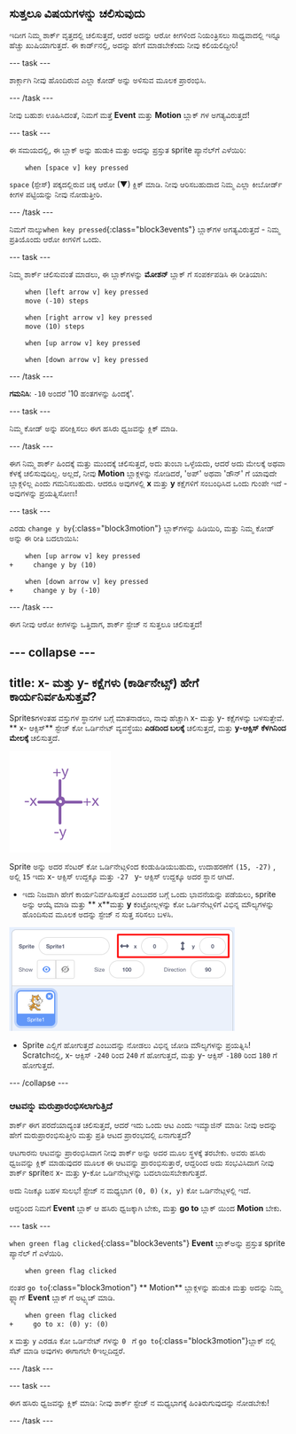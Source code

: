 ## ಸುತ್ತಲೂ ವಿಷಯಗಳನ್ನು ಚಲಿಸುವುದು

ಇದೀಗ ನಿಮ್ಮ ಶಾರ್ಕ್ ವೃತ್ತದಲ್ಲಿ ಚಲಿಸುತ್ತದೆ, ಆದರೆ ಅದನ್ನು ಆರೋ ಕೀಗಳಿಂದ ನಿಯಂತ್ರಿಸಲು ಸಾಧ್ಯವಾದಲ್ಲಿ ಇನ್ನೂ ಹೆಚ್ಚು ಖುಷಿಯಾಗುತ್ತದೆ. ಈ ಕಾರ್ಡ್‌ನಲ್ಲಿ, ಅದನ್ನು ಹೇಗೆ ಮಾಡಬೇಕೆಂದು ನೀವು ಕಲಿಯಲಿದ್ದೀರಿ!

\--- task \---

ಶಾರ್ಕ್ಗಾಗಿ ನೀವು ಹೊಂದಿರುವ ಎಲ್ಲಾ ಕೋಡ್ ಅನ್ನು ಅಳಿಸುವ ಮೂಲಕ ಪ್ರಾರಂಭಿಸಿ.

\--- /task \---

ನೀವು ಬಹುಶಃ ಊಹಿಸಿದಂತೆ, ನಿಮಗೆ ಮತ್ತೆ **Event** ಮತ್ತು **Motion** ಬ್ಲಾಕ್ ಗಳ ಅಗತ್ಯವಿರುತ್ತದೆ!

\--- task \---

ಈ ಸಮಯದಲ್ಲಿ, ಈ ಬ್ಲಾಕ್ ಅನ್ನು ಹುಡುಕಿ ಮತ್ತು ಅದನ್ನು ಪ್ರಸ್ತುತ sprite ಪ್ಯಾನೆಲ್‌ಗೆ ಎಳೆಯಿರಿ:

```blocks3
    when [space v] key pressed
```

`space` (ಸ್ಪೇಸ್) ಪಕ್ಕದಲ್ಲಿರುವ ಚಿಕ್ಕ ಆರೋ (▼) ಕ್ಲಿಕ್ ಮಾಡಿ. ನೀವು ಆರಿಸಬಹುದಾದ ನಿಮ್ಮ ಎಲ್ಲಾ ಕೀಬೋರ್ಡ್ ಕೀಗಳ ಪಟ್ಟಿಯನ್ನು ನೀವು ನೋಡುತ್ತೀರಿ.

\--- /task \---

ನಿಮಗೆ ನಾಲ್ಕು`when key pressed`{:class="block3events"} ಬ್ಲಾಕ್‌ಗಳ ಅಗತ್ಯವಿರುತ್ತದೆ - ನಿಮ್ಮ ಪ್ರತಿಯೊಂದು ಆರೋ ಕೀಗಳಿಗೆ ಒಂದು.

\--- task \---

ನಿಮ್ಮ ಶಾರ್ಕ್ ಚಲಿಸುವಂತೆ ಮಾಡಲು, ಈ ಬ್ಲಾಕ್‌ಗಳನ್ನು **ಮೋಶನ್** ಬ್ಲಾಕ್ ಗೆ ಸಂಪರ್ಕಪಡಿಸಿ ಈ ರೀತಿಯಾಗಿ:

```blocks3
    when [left arrow v] key pressed
    move (-10) steps
```

```blocks3
    when [right arrow v] key pressed
    move (10) steps
```

```blocks3
    when [up arrow v] key pressed
```

```blocks3
    when [down arrow v] key pressed
```

\--- /task \---

**ಗಮನಿಸಿ**: `-10` ಅಂದರೆ '10 ಹಂತಗಳನ್ನು ಹಿಂದಕ್ಕೆ'.

\--- task \---

ನಿಮ್ಮ ಕೋಡ್ ಅನ್ನು ಪರೀಕ್ಷಿಸಲು ಈಗ ಹಸಿರು ಧ್ವಜವನ್ನು ಕ್ಲಿಕ್ ಮಾಡಿ.

\--- /task \---

ಈಗ ನಿಮ್ಮ ಶಾರ್ಕ್ ಹಿಂದಕ್ಕೆ ಮತ್ತು ಮುಂದಕ್ಕೆ ಚಲಿಸುತ್ತದೆ, ಅದು ತುಂಬಾ ಒಳ್ಳೆಯದು, ಆದರೆ ಅದು ಮೇಲಕ್ಕೆ ಅಥವಾ ಕೆಳಕ್ಕೆ ಚಲಿಸುವುದಿಲ್ಲ. ಅಲ್ಲದೆ, ನೀವು **Motion** ಬ್ಲಾಕ್ಗಳನ್ನು ನೋಡಿದರೆ, 'ಅಪ್' ಅಥವಾ 'ಡೌನ್' ಗೆ ಯಾವುದೇ ಬ್ಲಾಕ್ಗಳಿಲ್ಲ ಎಂದು ಗಮನಿಸಬಹುದು. ಆದರೂ ಅವುಗಳಲ್ಲಿ **x** ಮತ್ತು **y** ಕಕ್ಷೆಗಳಿಗೆ ಸಂಬಂಧಿಸಿದ ಒಂದು ಗುಂಪೇ ಇದೆ - ಅವುಗಳನ್ನು ಪ್ರಯತ್ನಿಸೋಣ!

\--- task \---

ಎರಡು `change y by`{:class="block3motion"} ಬ್ಲಾಕ್‌ಗಳನ್ನು ಹಿಡಿಯಿರಿ, ಮತ್ತು ನಿಮ್ಮ ಕೋಡ್ ಅನ್ನು ಈ ರೀತಿ ಬದಲಾಯಿಸಿ:

```blocks3
    when [up arrow v] key pressed
+     change y by (10)
```

```blocks3
    when [down arrow v] key pressed
+     change y by (-10)
```

\--- /task \---

ಈಗ ನೀವು ಆರೋ ಕೀಗಳನ್ನು ಒತ್ತಿದಾಗ, ಶಾರ್ಕ್ ಸ್ಟೇಜ್ ನ ಸುತ್ತಲೂ ಚಲಿಸುತ್ತದೆ!

## \--- collapse \---

## title: x- ಮತ್ತು y- ಕಕ್ಷೆಗಳು (ಕಾರ್ಡಿನೇಟ್ಸ್) ಹೇಗೆ ಕಾರ್ಯನಿರ್ವಹಿಸುತ್ತವೆ?

Sprites‌ಗಳಂತಹ ವಸ್ತುಗಳ ಸ್ಥಾನಗಳ ಬಗ್ಗೆ ಮಾತನಾಡಲು, ನಾವು ಹೆಚ್ಚಾಗಿ x- ಮತ್ತು y- ಕಕ್ಷೆಗಳನ್ನು ಬಳಸುತ್ತೇವೆ. ** x- ಆಕ್ಸಿಸ್** ಸ್ಟೇಜ್ ಕೋ ಒರ್ಡಿನೇಟ್ ವ್ಯವಸ್ಥೆಯು **ಎಡದಿಂದ ಬಲಕ್ಕೆ** ಚಲಿಸುತ್ತದೆ, ಮತ್ತು **y-ಆಕ್ಸಿಸ್** **ಕೆಳಗಿನಿಂದ ಮೇಲಕ್ಕೆ** ಚಲಿಸುತ್ತದೆ.

![](images/moving3.png)

Sprite ಅನ್ನು ಅದರ ಸೆಂಟರ್ ಕೋ ಒರ್ಡಿನೇಟ್ಗಳಿಂದ ಕಂಡುಹಿಡಿಯಬಹುದು, ಉದಾಹರಣೆಗೆ `(15, -27)` , ಅಲ್ಲಿ `15` ಇದು x- ಆಕ್ಸಿಸ್ ಉದ್ದಕ್ಕೂ ಮತ್ತು `-27 ` y- ಆಕ್ಸಿಸ್ ಉದ್ದಕ್ಕೂ ಅದರ ಸ್ಥಾನ ಆಗಿದೆ.

+ ಇದು ನಿಜವಾಗಿ ಹೇಗೆ ಕಾರ್ಯನಿರ್ವಹಿಸುತ್ತದೆ ಎಂಬುದರ ಬಗ್ಗೆ ಒಂದು ಭಾವನೆಯನ್ನು ಪಡೆಯಲು, sprite ಅನ್ನು ಆಯ್ಕೆ ಮಾಡಿ ಮತ್ತು ** x**ಮತ್ತು **y** ಕಂಟ್ರೋಲ್ಗಳನ್ನು ಕೋ ಒರ್ಡಿನೇಟ್ಗಳಿಗೆ ವಿಭಿನ್ನ ಮೌಲ್ಯಗಳನ್ನು ಹೊಂದಿಸುವ ಮೂಲಕ ಅದನ್ನು ಸ್ಟೇಜ್ ನ ಸುತ್ತ ಸರಿಸಲು ಬಳಸಿ.

![](images/xycoords.png)

+ Sprite ಎಲ್ಲಿಗೆ ಹೋಗುತ್ತದೆ ಎಂಬುದನ್ನು ನೋಡಲು ವಿಭಿನ್ನ ಜೋಡಿ ಮೌಲ್ಯಗಳನ್ನು ಪ್ರಯತ್ನಿಸಿ! Scratch‌ನಲ್ಲಿ, x- ಆಕ್ಸಿಸ್ `-240` ರಿಂದ `240` ಗೆ ಹೋಗುತ್ತದೆ, ಮತ್ತು y- ಆಕ್ಸಿಸ್ `-180` ರಿಂದ `180` ಗೆ ಹೋಗುತ್ತದೆ.

\--- /collapse \---

### ಆಟವನ್ನು ಮರುಪ್ರಾರಂಭಿಸಲಾಗುತ್ತಿದೆ

ಶಾರ್ಕ್ ಈಗ ಪರದೆಯಾದ್ಯಂತ ಚಲಿಸುತ್ತದೆ, ಆದರೆ ಇದು ಒಂದು ಆಟ ಎಂದು ಇಮ್ಯಾಜಿನ್ ಮಾಡಿ: ನೀವು ಅದನ್ನು ಹೇಗೆ ಮರುಪ್ರಾರಂಭಿಸುತ್ತೀರಿ ಮತ್ತು ಪ್ರತಿ ಆಟದ ಪ್ರಾರಂಭದಲ್ಲಿ ಏನಾಗುತ್ತದೆ?

ಆಟಗಾರನು ಆಟವನ್ನು ಪ್ರಾರಂಭಿಸಿದಾಗ ನೀವು ಶಾರ್ಕ್ ಅನ್ನು ಅದರ ಮೂಲ ಸ್ಥಳಕ್ಕೆ ತರಬೇಕು. ಅವರು ಹಸಿರು ಧ್ವಜವನ್ನು ಕ್ಲಿಕ್ ಮಾಡುವುದರ ಮೂಲಕ ಈ ಆಟವನ್ನು ಪ್ರಾರಂಭಿಸುತ್ತಾರೆ, ಆದ್ದರಿಂದ ಅದು ಸಂಭವಿಸಿದಾಗ ನೀವು ಶಾರ್ಕ್ sprite‌ನ x- ಮತ್ತು y-ಕೋ ಒರ್ಡಿನೇಟ್ಗಳನ್ನು ಬದಲಾಯಿಸಬೇಕಾಗುತ್ತದೆ.

ಅದು ನಿಜಕ್ಕೂ ಬಹಳ ಸುಲಭ! ಸ್ಟೇಜ್ ನ ಮಧ್ಯಭಾಗ `(0, 0)` `(x, y)` ಕೋ ಒರ್ಡಿನೇಟ್ಗಳಲ್ಲಿ ಇದೆ.

ಆದ್ದರಿಂದ ನಿಮಗೆ **Event** ಬ್ಲಾಕ್ ಆ ಹಸಿರು ಧ್ವಜಕ್ಕಾಗಿ ಬೇಕು, ಮತ್ತು **go to** ಬ್ಲಾಕ್ ಯಿಂದ **Motion** ಬೇಕು.

\--- task \---

`when green flag clicked`{:class="block3events"} **Event** ಬ್ಲಾಕ್ಅನ್ನು ಪ್ರಸ್ತುತ sprite ಪ್ಯಾನೆಲ್ ಗೆ ಎಳೆಯಿರಿ.

```blocks3
    when green flag clicked
```

ನಂತರ `go to`{:class="block3motion"} ** Motion** ಬ್ಲಾಕ್ಗಳನ್ನು ಹುಡುಕಿ ಮತ್ತು ಅದನ್ನು ನಿಮ್ಮ ಫ್ಲ್ಯಾಗ್ **Event** ಬ್ಲಾಕ್ ಗೆ ಅಟ್ಟ್ಯಚ್ ಮಾಡಿ.

```blocks3
    when green flag clicked
+     go to x: (0) y: (0)
```

`x` ಮತ್ತು `y` ಎರಡೂ ಕೋ ಒರ್ಡಿನೇಟ್ ಗಳನ್ನು `0 ` ಗೆ `go to`{:class="block3motion"}ಬ್ಲಾಕ್ ನಲ್ಲಿ ಸೆಟ್ ಮಾಡಿ ಅವುಗಳು ಈಗಾಗಲೇ `0`ಇಲ್ಲದಿದ್ದರೆ.

\--- /task \---

\--- task \---

ಈಗ ಹಸಿರು ಧ್ವಜವನ್ನು ಕ್ಲಿಕ್ ಮಾಡಿ: ನೀವು ಶಾರ್ಕ್ ಸ್ಟೇಜ್ ನ ಮಧ್ಯಭಾಗಕ್ಕೆ ಹಿಂತಿರುಗುವುದನ್ನು ನೋಡಬೇಕು!

\--- /task \---